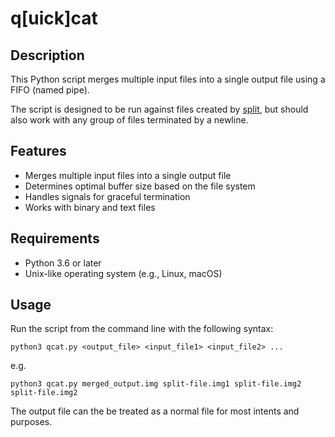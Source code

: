 # q[uick]cat
## Description
This Python script merges multiple input files into a single output file using a FIFO (named pipe).

The script is designed to be run against files created by [split](https://man7.org/linux/man-pages/man1/split.1.html), but should also work with any group of files terminated by a newline.

## Features
- Merges multiple input files into a single output file
- Determines optimal buffer size based on the file system
- Handles signals for graceful termination
- Works with binary and text files

## Requirements
- Python 3.6 or later
- Unix-like operating system (e.g., Linux, macOS)

## Usage
Run the script from the command line with the following syntax:
```
python3 qcat.py <output_file> <input_file1> <input_file2> ...
```

e.g.
```
python3 qcat.py merged_output.img split-file.img1 split-file.img2 split-file.img2
```

The output file can the be treated as a normal file for most intents and purposes.
